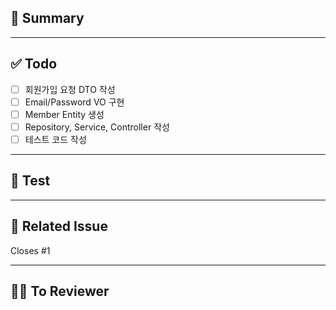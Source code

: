 ## 📌 Summary
<!-- 작업한 내용을 간단히 설명해주세요 -->


---

## ✅ Todo
- [ ] 회원가입 요청 DTO 작성
- [ ] Email/Password VO 구현
- [ ] Member Entity 생성
- [ ] Repository, Service, Controller 작성
- [ ] 테스트 코드 작성

---

## 🧪 Test
<!-- 직접 테스트한 방법을 작성해주세요 -->


---

## 📎 Related Issue
<!-- 관련된 이슈 번호를 명시해주세요 -->
Closes #1

---

## 🙋‍♀️ To Reviewer
<!-- 리뷰어에게 하고 싶은 말을 작성해주세요 -->
